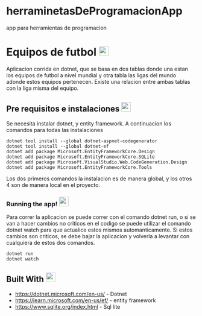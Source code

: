 # herraminetasDeProgramacionApp 
app para herramientas de programacion

# Equipos de futbol <img src='https://github.com/santistani13/herraminetasDeProgramacionApp/assets/76953005/3f6913f3-cc9e-4c1a-8f3f-a7f1b896167b' width='25'>

Aplicacion corrida en dotnet, que se basa en dos tablas donde una estan los equipos de futbol a nivel mundial y otra tabla las ligas del mundo adonde estos equipos pertenecen. Existe una relacion entre ambas tablas con la liga misma del equipo.

## Pre requisitos e instalaciones <img src='https://github.com/santistani13/herraminetasDeProgramacionApp/assets/76953005/b30bdcb6-7807-49a4-8eb6-1509f7ab596d' width='25'>




Se necesita instalar dotnet, y entity framework. A continuacion los comandos para todas las instalaciones 

```
dotnet tool install --global dotnet-aspnet-codegenerator
dotnet tool install --global dotnet-ef
dotnet add package Microsoft.EntityFrameworkCore.Design
dotnet add package Microsoft.EntityFrameworkCore.SQLite
dotnet add package Microsoft.VisualStudio.Web.CodeGeneration.Design
dotnet add package Microsoft.EntityFrameworkCore.Tools
```
Los dos primeros comandos la instalacion es de manera global, y los otros 4 son de manera local en el proyecto.

### Running the app! <img src='https://github.com/santistani13/herraminetasDeProgramacionApp/assets/76953005/18cac3e0-c101-4641-8004-4839e0337a56' width='25'>

Para correr la aplicacion se puede correr con el comando dotnet run, o si se van a hacer cambios no criticos en el codigo se puede utilizar el comando dotnet watch para que actualice estos mismos automanticamente.
Si estos cambios son criticos, se debe bajar la aplicacion y volverla a levantar con cualquiera de estos dos comandos.
```
dotnet run
dotnet watch
```
## Built With <img src='https://github.com/santistani13/herraminetasDeProgramacionApp/assets/76953005/41001393-375f-4bb8-bbea-c49f45233b28' width='25'>

* https://dotnet.microsoft.com/en-us/ - Dotnet
* https://learn.microsoft.com/en-us/ef/ - entity framework
* https://www.sqlite.org/index.html - Sql lite

